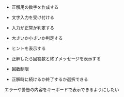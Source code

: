- 正解用の数字を作成する
- 文字入力を受け付ける
- 入力が正常か判定する
- 大きいか小さいか判定する
- ヒントを表示する
- 正解したら回答数と終了メッセージを表示する

- 回数制限
- 正解時に続けるか終了するか選択できる




エラーや警告の内容をキーボードで表示できるようにしたい
